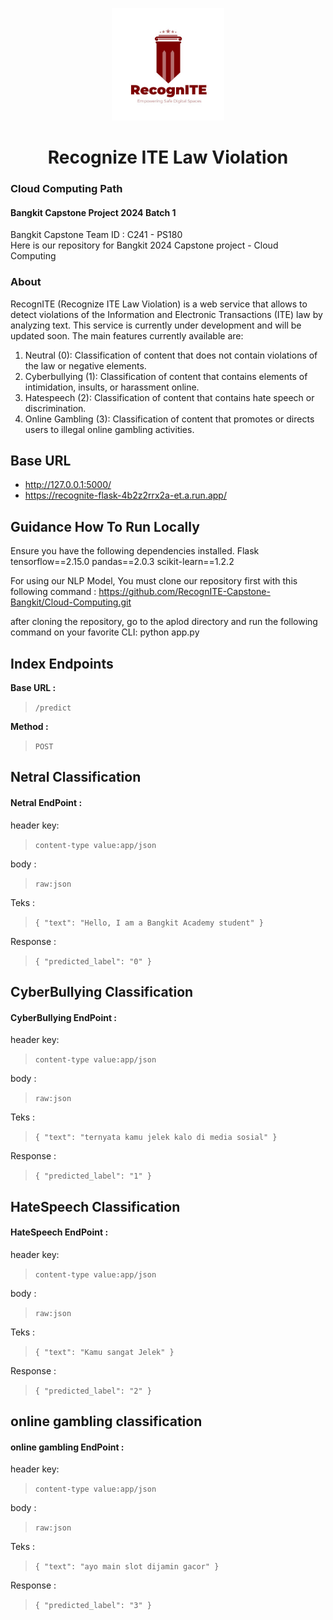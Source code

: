 <p align="center">
  <img src="RecognITE.jpeg" alt="Konva logo" height="180" />
</p>

<h1 align="center">Recognize ITE Law Violation</h1>

<div align="center">
  
</div>

### Cloud Computing Path
#### Bangkit Capstone Project 2024 Batch 1
Bangkit Capstone Team ID : C241 - PS180 <br>
Here is our repository for Bangkit 2024 Capstone project - Cloud Computing

### About
RecognITE (Recognize ITE Law Violation) is a web service that allows to detect violations of the Information and Electronic Transactions (ITE) law by analyzing text. This service is currently under development and will be updated soon. The main features currently available are:
1. Neutral (0): Classification of content that does not contain violations of the law or negative elements.
2. Cyberbullying (1): Classification of content that contains elements of intimidation, insults, or harassment online.
3. Hatespeech (2): Classification of content that contains hate speech or discrimination.
4. Online Gambling (3): Classification of content that promotes or directs users to illegal online gambling activities.

## Base URL
-	http://127.0.0.1:5000/
- https://recognite-flask-4b2z2rrx2a-et.a.run.app/

## Guidance How To Run Locally
Ensure you have the following dependencies installed.
Flask
tensorflow==2.15.0
pandas==2.0.3
scikit-learn==1.2.2

For using our NLP Model, You must clone our repository first with this following command :
https://github.com/RecognITE-Capstone-Bangkit/Cloud-Computing.git

after cloning the repository, go to the aplod directory and run the following command on your favorite CLI:
python app.py

## Index Endpoints
**Base URL :**

> `/predict`

**Method :**

> `POST`

## Netral Classification
#### Netral EndPoint : <br>
header key: 

> `content-type value:app/json`

body :
> `raw:json`

Teks :
> `{
    "text": "Hello, I am a Bangkit Academy student"
}`

Response : 
> `{
    "predicted_label": "0"
}`

## CyberBullying Classification
#### CyberBullying EndPoint : <br>
header key: 

> `content-type value:app/json`

body :
> `raw:json`

Teks :
> `{
    "text": "ternyata kamu jelek kalo di media sosial"
}`

Response : 
> `{
    "predicted_label": "1"
}`

## HateSpeech Classification
#### HateSpeech EndPoint : <br>
header key: 

> `content-type value:app/json`

body :
> `raw:json`

Teks :
> `{
    "text": "Kamu sangat Jelek"
}`

Response : 
> `{
    "predicted_label": "2"
}`

## online gambling classification
#### online gambling EndPoint : <br>
header key: 

> `content-type value:app/json`

body :
> `raw:json`

Teks :
> `{
    "text": "ayo main slot dijamin gacor"
}`

Response : 
> `{
    "predicted_label": "3"
}`
